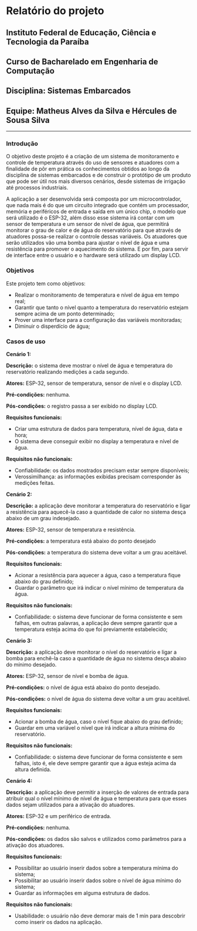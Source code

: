 # Relatório do projeto

## Instituto Federal de Educação, Ciência e Tecnologia da Paraíba

## Curso de Bacharelado em Engenharia de Computação

## Disciplina: Sistemas Embarcados

## Equipe: Matheus Alves da Silva e Hércules de Sousa Silva

---

### Introdução

O objetivo deste projeto é a criação de um sistema de monitoramento e controle de temperatura através do uso de sensores e atuadores com a finalidade de pôr em prática os conhecimentos obtidos ao longo da disciplina de sistemas embarcados e de construir o protótipo de um produto que pode ser útil nos mais diversos cenários, desde sistemas de irrigação até processos industriais.

A aplicação a ser desenvolvida será composta por um microcontrolador, que nada mais é do que um circuito integrado que contém um processador, memória e periféricos de entrada e saída em um único chip, o modelo que será utilizado é o ESP-32, além disso esse sistema irá contar com um sensor de temperatura e um sensor de nível de água, que permitirá monitorar o grau de calor e de água do reservatório para que através de atuadores possa-se realizar o controle dessas variáveis. Os atuadores que serão utilizados vão uma bomba para ajustar o nível de água e uma resistência para promover o aquecimento do sistema. E por fim, para servir de interface entre o usuário e o hardware será utilizado um display LCD.

### Objetivos

Este projeto tem como objetivos:

- Realizar o monitoramento de temperatura e nível de água em tempo real;
- Garantir que tanto o nível quanto a temperatura do reservatório estejam sempre acima de um ponto determinado;
- Prover uma interface para a configuração das variáveis monitoradas;
- Diminuir o disperdício de água;

### Casos de uso

**Cenário 1:**

**Descrição:** o sistema deve mostrar o nível de água e temperatura do reservatório realizando medições a cada segundo.

**Atores:** ESP-32, sensor de temperatura, sensor de nível e o display LCD.

**Pré-condições:** nenhuma.

**Pós-condições:** o registro passa a ser exibido no display LCD.

**Requisitos funcionais:**

- Criar uma estrutura de dados para temperatura, nível de água, data e hora;
- O sistema deve conseguir exibir no display a temperatura e nível de água.

**Requisitos não funcionais:**

- Confiabilidade: os dados mostrados precisam estar sempre disponíveis;
- Verossimilhança: as informações exibidas precisam corresponder às medições feitas.

**Cenário 2:**

**Descrição:** a aplicação deve monitorar a temperatura do reservatório e ligar a resistência para aquecê-la caso a quantidade de calor no sistema desça abaixo de um grau indesejado.

**Atores:** ESP-32, sensor de temperatura e resistência.

**Pré-condições:** a temperatura está abaixo do ponto desejado

**Pós-condições:** a temperatura do sistema deve voltar a um grau aceitável.

**Requisitos funcionais:**

- Acionar a resistência para aquecer a água, caso a temperatura fique abaixo do grau definido;
- Guardar o parâmetro que irá indicar o nível mínimo de temperatura da água.

**Requisitos não funcionais:**

- Confiabilidade: o sistema deve funcionar de forma consistente e sem falhas, em outras palavras, a aplicação deve sempre garantir que a temperatura esteja acima do que foi previamente estabelecido;

**Cenário 3:**

**Descrição:** a aplicação deve monitorar o nível do reservatório e ligar a bomba para enchê-la caso a quantidade de água no sistema desça abaixo do mínimo desejado.

**Atores:** ESP-32, sensor de nível e bomba de água.

**Pré-condições:** o nível de água está abaixo do ponto desejado.

**Pós-condições:** o nível de água do sistema deve voltar a um grau aceitável.

**Requisitos funcionais:**

- Acionar a bomba de água, caso o nível fique abaixo do grau definido;
- Guardar em uma variável o nível que irá indicar a altura mínima do reservatório.

**Requisitos não funcionais:**

- Confiabilidade: o sistema deve funcionar de forma consistente e sem falhas, isto é, ele deve sempre garantir que a água esteja acima da altura definida.

**Cenário 4:**

**Descrição:** a aplicação deve permitir a inserção de valores de entrada para atribuir qual o nível mínimo de nível de água e temperatura para que esses dados sejam utilizados para a ativação do atuadores.

**Atores:** ESP-32 e um periférico de entrada.

**Pré-condições:** nenhuma.

**Pós-condições:** os dados são salvos e utilizados como parâmetros para a ativação dos atuadores.

**Requisitos funcionais:**

- Possibilitar ao usuário inserir dados sobre a temperatura mínima do sistema;
- Possibilitar ao usuário inserir dados sobre o nível de água mínimo do sistema;
- Guardar as informações em alguma estrutura de dados.

**Requisitos não funcionais:**

- Usabilidade: o usuário não deve demorar mais de 1 min para descobrir como inserir os dados na aplicação.
